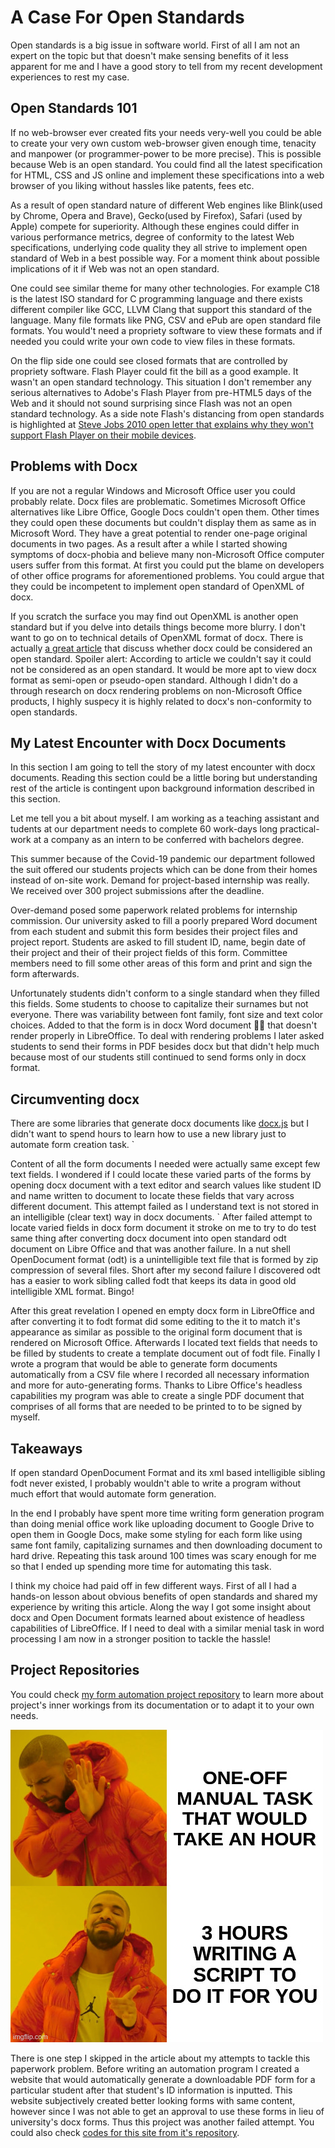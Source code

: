 # A Case For Open Standards

Open standards is a big issue in software world. 
First of all I am not an expert on the topic but that doesn't make sensing
benefits of it less apparent for me and I have a good story to tell from 
my recent development experiences to rest my case.

## Open Standards 101 

If no web-browser ever created fits your needs very-well you could be able
to create your very own custom web-browser given enough time, tenacity and 
manpower (or programmer-power to be more precise). This is possible because
Web is an open standard. You could find all the latest specification for
HTML, CSS and JS online and implement these specifications into a web browser
of you liking without hassles like patents, fees etc. 

As a result of open standard nature of different Web engines 
like Blink(used by Chrome, Opera and Brave), Gecko(used by Firefox), Safari
(used by Apple) compete for superiority. Although these engines could differ
in various performance metrics, degree of conformity to the latest Web specifications,
underlying code quality they all strive to implement open standard of Web 
in a best possible way. For a moment think about possible implications of 
it if Web was not an open standard.

One could see similar theme for many other technologies. For example C18
is the latest ISO standard for C programming language and there exists
different compiler like GCC, LLVM Clang that support this standard of the
language. Many file formats like PNG, CSV and ePub are open standard file
formats. You would't need a propriety software to view these formats and
if needed you could write your own code to view files in these formats.

On the flip side one could see closed formats that are controlled by propriety
software. Flash Player could fit the bill as a good example. It wasn't an open
standard technology. This situation  I don't remember any serious alternatives to Adobe's
Flash Player from pre-HTML5 days of the Web and it should not sound
surprising since Flash was not an open standard technology. 
As a side note Flash's distancing from open standards is highlighted at
[Steve Jobs 2010 open letter that explains why they won't support Flash Player
on their mobile devices](https://www.theguardian.com/technology/blog/2010/apr/29/steve-jobs-flash-ipad-letter-dead).

## Problems with Docx

If you are not a regular Windows and Microsoft Office user you could probably relate.
Docx files are problematic. Sometimes Microsoft Office alternatives like
Libre Office, Google Docs couldn't open them. Other times they could open 
these documents but couldn't display them as same as in Microsoft Word.
They have a great potential to render one-page original documents in two pages.
As a result after a while I started showing symptoms of docx-phobia and believe
many non-Microsoft Office computer users suffer from this format.
At first you could put the blame on developers of other office programs for aforementioned problems.
You could argue that they could be incompetent to implement open standard 
of OpenXML of docx. 

If you scratch the surface you may find out OpenXML is another open standard
but if you delve into details things become more blurry. I don't want to go
on to technical details of OpenXML format of docx. There is actually [a great 
article](https://brattahlid.wordpress.com/2012/05/08/is-docx-really-an-open-standard/) that discuss whether docx could be considered an open standard.
Spoiler alert: According to article we couldn't say it could not be considered as
an open standard. It would be more apt to view docx format as semi-open or
pseudo-open standard. Although I didn't do a through research on docx rendering
problems on non-Microsoft Office products, I highly suspecy it is highly related
to docx's non-conformity to open standards.

## My Latest Encounter with Docx Documents

In this section I am going to tell the story of my latest encounter with docx documents.
Reading this section could be a little boring but understanding rest of the article is contingent upon
background information described in this section.

Let me tell you a bit about myself. I am working as a teaching assistant and
tudents at our department needs to complete 60 work-days long practical-work 
at a company as an intern to be conferred with bachelors degree.

This summer because of the Covid-19 pandemic our department followed 
the suit offered our students projects which can be done from their 
homes instead of on-site work. Demand for project-based internship was really. 
We received over 300 project submissions after the deadline.

Over-demand posed some paperwork related problems for internship commission. 
Our university asked to fill a poorly prepared Word document from each 
student and submit this form besides their project files and project report. 
Students are asked to fill student ID, name, begin date of their project 
and their of their project fields of this form. Committee members 
need to fill some other areas of this form and print and sign the form 
afterwards.

Unfortunately students didn't conform to a single standard when they 
filled this fields. Some students to choose to capitalize their surnames 
but not everyone. There was variability between font family, font size and 
text color choices. Added to that the form is in docx Word document 
:man_facepalming: that doesn't render properly in LibreOffice. To deal with
rendering problems I later asked students to send their forms in PDF besides
docx but that didn't help much because most of our students still continued
to send forms only in docx format.

## Circumventing docx

There are some libraries that generate docx documents like 
[docx.js](https://docx.js.org/#/usage/paragraph) but I didn't want to spend
hours to learn how to use a new library just to automate form creation task. `


Content of all the form documents I needed were actually same except few text fields. I wondered
if I could locate these varied parts of the forms by opening docx document with
a text editor and search values like student ID and name written to document to
locate these fields that vary across different document. This attempt failed
as I understand text is not stored in an intelligible (clear text) way in docx documents. 
`
After failed attempt to locate varied fields in docx form document it stroke on
me to try to do test same thing after converting docx document into open standard
odt document on Libre Office and that was another failure. In a nut shell 
OpenDocument format (odt) is a unintelligible text file that is formed by zip
compression of several files. Short after my second failure I discovered odt has a
easier to work sibling called fodt that keeps its data in good old intelligible 
XML format. Bingo!

After this great revelation I opened en empty docx form in LibreOffice and 
after converting it to fodt format did some editing to the it 
to match it's appearance as similar as possible to the original form document 
that is rendered on Microsoft Office. Afterwards I located text fields that 
needs to be filled by students to create a template document out of fodt file.
Finally I wrote a program that would be able to generate form documents automatically
from a CSV file where I recorded all necessary information and more for 
auto-generating forms. Thanks to Libre Office's headless capabilities my program
was able to create a single PDF document that comprises of all forms that are needed to
be printed to to be signed by myself. 

## Takeaways

If open standard OpenDocument Format and its xml based intelligible sibling fodt never 
existed, I probably wouldn't able to write a program without much effort that would 
automate form generation.
 
In the end I probably have spent more time writing form generation program than doing 
menial office work like uploading document to Google Drive to open them in Google Docs, 
make some styling for each form like using same font family, capitalizing surnames and 
then downloading document to hard drive. Repeating this task around 100 times was scary
enough for me so that I ended up spending more time for automating this task.

I think my choice had paid off in few different ways. First of all I had a hands-on lesson
about obvious benefits of open standards and shared my experience by writing this article. 
Along the way I got some insight about docx and Open Document formats learned about 
existence of headless capabilities of LibreOffice. If I need to deal with a similar menial
task in word processing I am now in a stronger position to tackle the hassle!  

## Project Repositories 

You could check [my form automation project repository](https://github.com/gusanmaz/InternshipFormGenerator) to learn more about
project's inner workings from its documentation or to adapt it to your own
needs. 

![Automation Meme](automation_meme.png)

There is one step I skipped in the article about my attempts to tackle this paperwork
problem. Before writing an automation program I created a website that would automatically generate
a downloadable PDF form for a particular student after that student's ID information is inputted.
This website subjectively created better looking forms with same content, however since I was not able
to get an approval to use these forms in lieu of university's docx forms. Thus this project was another
failed attempt. You could also check [codes for this site from it's repository](https://github.com/gusanmaz/WebInternshipForms).      

    


  

   
   
    
